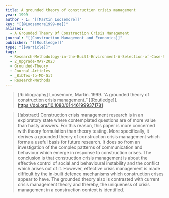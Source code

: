 ```yaml
---
title: A grounded theory of construction crisis management
year: 1999
author - 1: "[[Martin Loosemore]]"
key: "[[@Loosemore1999-ne]]"
aliases:
  - A Grounded Theory Of Construction Crisis Management
journal: "[[Construction Management and Economics]]"
publisher: "[[Routledge]]"
type: "[[@article]]"
tags:
  - Research-Methodology-in-the-Built-Environment-A-Selection-of-Case-Studies
  - 2_Upgrade-MAY-2023
  - Grounded-Theory
  - Journal-Articles
  - _BibTex-to-MD-Git
  - Research-Methods
---
```


> [!bibliography]
> Loosemore, Martin. 1999. “A grounded theory of construction crisis management.” [[Routledge]]. https://doi.org/10.1080/014461999371781

> [!abstract]
> Construction crisis management research is in an exploratory state where contemplated questions are of more value than hasty answers. For this reason, this paper is more concerned with theory formulation than theory testing. More specifically, it derives a grounded theory of construction crisis management which forms a useful basis for future research. It does so from an investigation of the complex patterns of communication and behaviour which emerge in response to construction crises. The conclusion is that construction crisis management is about the effective control of social and behavioural instability and the conflict which arises out of it. However, effective crisis management is made difficult by the in-built defence mechanisms which construction crises appear to have. The grounded theory also is contrasted with current crisis management theory and thereby, the uniqueness of crisis management in a construction context is identified.